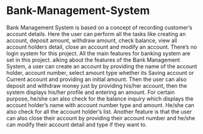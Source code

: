 # Bank-Management-System
Bank Management System is based on a concept of recording customer’s account details.
Here the user can perform all the tasks like creating an account, deposit amount,
withdraw amount, check balance, view all account holders detail, close an account and modify an account. 
There’s no login system for this project. All the main features for banking system are set in this project.
alking about the features of the Bank Management System, a user can create an account by providing the name of the account holder, account number, select amount type whether its Saving account or Current account and providing an initial amount. 
Then the user can also deposit and withdraw money just by providing his/her account, then the system displays his/her profile and entering an amount. 
For certain purpose, he/she can also check for the balance inquiry which displays the account holder’s name with account number type and amount. 
He/she can also check for all the account holder’s list.
Another feature is that the user can also close their account by providing their account number and he/she can modify their account detail and type if they want to.


